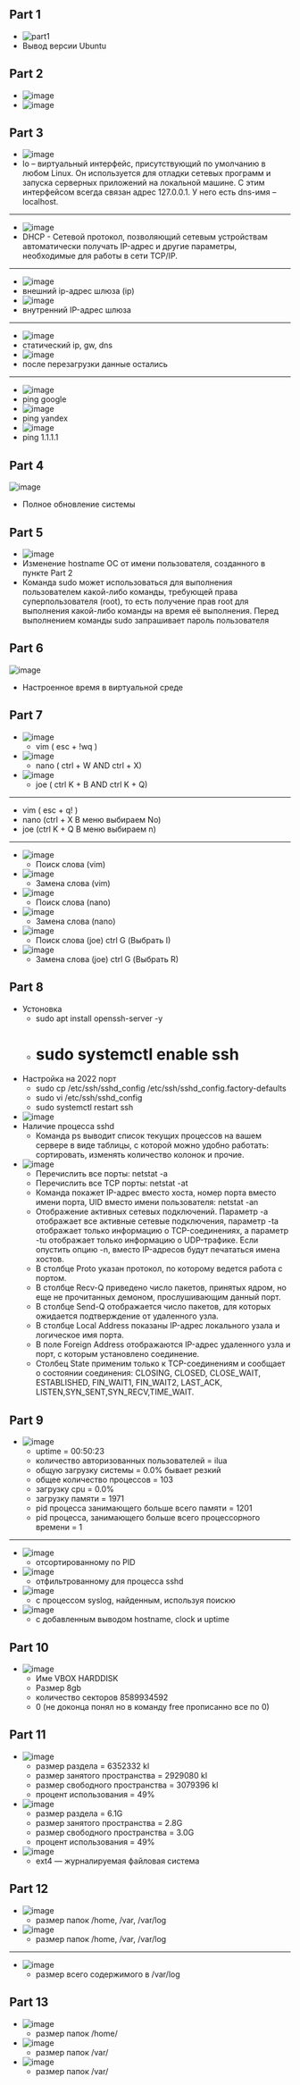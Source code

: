 ## Part 1
* ![part1](https://github.com/leraks/Linux/assets/67760549/094b363b-851c-429b-bb77-474e5bdafaec)
* Вывод версии Ubuntu
  
## Part 2
* ![image](https://github.com/leraks/Linux/assets/67760549/81a7bc46-49f9-4385-98f6-ab01744b2d34)
* ![image](https://github.com/leraks/Linux/assets/67760549/ec729475-7ffd-4f00-b645-e1de4a53123b)

## Part 3
* ![image](https://github.com/leraks/Linux/assets/67760549/eec2831c-e761-46b1-adef-4d5b7d2d86a8)
* lo – виртуальный интерфейс, присутствующий по умолчанию в любом Linux. Он используется для отладки сетевых программ и запуска серверных приложений на локальной машине. С этим интерфейсом всегда связан адрес 127.0.0.1. У него есть dns-имя – localhost.
*********
* ![image](https://github.com/leraks/Linux/assets/67760549/f4d8e5a8-67c2-4c54-803f-b64bacab00c8)
* DHCP - Cетевой протокол, позволяющий сетевым устройствам автоматически получать IP-адрес и другие параметры, необходимые для работы в сети TCP/IP.
*********
* ![image](https://github.com/leraks/Linux/assets/67760549/6d8268f3-0f63-4396-b8b4-501c21a4d79d)
*  внешний ip-адрес шлюза (ip)
* ![image](https://github.com/leraks/Linux/assets/67760549/5a07ac6a-9878-434b-a657-ad37ab24ad0e)
*  внутренний IP-адрес шлюза
*********
* ![image](https://github.com/leraks/Linux/assets/67760549/48388fab-0378-45ca-ba49-8295bb6fa5b7)
* статический ip, gw, dns
* ![image](https://github.com/leraks/Linux/assets/67760549/a0d2a335-b656-4b80-a280-b4892737ae5a)
* после перезагрузки данные остались
*********
* ![image](https://github.com/leraks/Linux/assets/67760549/15bb0450-13c6-462f-8212-a6589eddbeb2)
* ping google
* ![image](https://github.com/leraks/Linux/assets/67760549/7bae0f38-a559-4345-93ae-f00a70ec827f)
* ping yandex
* ![image](https://github.com/leraks/Linux/assets/67760549/c36b1b8d-f5f4-47d3-a874-4a4256a174d5)
* ping 1.1.1.1
  
## Part 4
![image](https://github.com/leraks/Linux/assets/67760549/3e6ba991-53bd-4a7b-b784-fe67d9a6d5f7)
*  Полное обновление системы

## Part 5
* ![image](https://github.com/leraks/Linux/assets/67760549/35357e86-a61e-4816-9434-64700edd4627)
* Изменение hostname ОС от имени пользователя, созданного в пункте Part 2 
* Команда sudo может использоваться для выполнения пользователем какой-либо команды, требующей права суперпользователя (root), то есть получение прав root для выполнения какой-либо команды на время её выполнения. Перед выполнением команды sudo запрашивает пароль пользователя

## Part 6
![image](https://github.com/leraks/Linux/assets/67760549/103371db-00a2-4d4c-ad98-987e4f11f0a9)
* Настроенное время в виртуальной среде

## Part 7
* ![image](https://github.com/leraks/Linux/assets/67760549/28b396f5-38f2-4f6c-8236-90bef5c75160)
  + vim ( esc + !wq )
* ![image](https://github.com/leraks/Linux/assets/67760549/e748d28a-bed1-4e27-a6db-871966459817)
  + nano ( ctrl + W AND ctrl + X)
* ![image](https://github.com/leraks/Linux/assets/67760549/52759887-fbba-4fda-abf6-8763edb86070)
  + joe ( ctrl K + B AND ctrl K + Q)
**********
* vim ( esc + q! )
* nano (ctrl + X В меню выбираем No)
* joe (ctrl K + Q В меню выбираем n)
**********
* ![image](https://github.com/leraks/Linux/assets/67760549/7d9a49a4-d952-431b-a744-3ca61726b3a4)
  + Поиск слова (vim)
* ![image](https://github.com/leraks/Linux/assets/67760549/81c0b022-4c93-4ad4-ba8e-c25e1a71a70d)
  + Замена слова (vim)
* ![image](https://github.com/leraks/Linux/assets/67760549/e45a85bf-5bf5-4700-8cca-17148a191430)
  + Поиск слова (nano)
* ![image](https://github.com/leraks/Linux/assets/67760549/1311465f-bdf0-4484-877d-de584f080658)
  + Замена слова (nano)
* ![image](https://github.com/leraks/Linux/assets/67760549/a2c0d1f9-65bc-4aed-ad78-1dd823074362)
  + Поиск слова (joe) ctrl G (Выбрать I)
* ![image](https://github.com/leraks/Linux/assets/67760549/1bec528e-f921-4377-8cf3-ca82459f4a76)
  + Замена слова  (joe) ctrl G (Выбрать R)

## Part 8
* Устоновка
  + sudo apt install openssh-server -y
  + # sudo systemctl enable ssh
* Настройка на 2022 порт
  + sudo cp /etc/ssh/sshd_config /etc/ssh/sshd_config.factory-defaults
  + sudo vi /etc/ssh/sshd_config
  + sudo systemctl restart ssh
* ![image](https://github.com/leraks/Linux/assets/67760549/486b04be-e06e-438c-807c-f9bbf958fd66)
* Наличие процесса sshd
  + Команда ps выводит список текущих процессов на вашем сервере в виде таблицы, с которой можно удобно работать: сортировать, изменять количество колонок и прочие.
* ![image](https://github.com/leraks/Linux/assets/67760549/629b15d1-6425-4613-bfda-9e2a0d6717bc)
  + Перечислить все порты: netstat -a
  + Перечислить все TCP порты: netstat -at
  + Команда покажет IP-адрес вместо хоста, номер порта вместо имени порта, UID вместо имени пользователя: netstat -an
  + Отображение активных сетевых подключений. Параметр -a отображает все активные сетевые подключения, параметр -ta отображает только информацию о TCP-соединениях, а параметр -tu отображает только информацию о UDP-трафике. Если опустить опцию -n, вместо IP-адресов будут печататься имена хостов.
  + В столбце Proto указан протокол, по которому ведется работа с портом.
  + В столбце Recv-Q приведено число пакетов, принятых ядром, но еще не прочитанных демоном, прослушивающим данный порт.
  + В столбце Send-Q отображается число пакетов, для которых ожидается подтверждение от удаленного узла.
  + В столбце Local Address показаны IP-адрес локального узала и логическое имя порта.
  + В поле Foreign Address отображаются IP-адрес удаленного узла и порт, с которым установлено соединение.
  + Столбец State применим только к TCP-соединениям и сообщает о состоянии соединения: CLOSING, CLOSED, CLOSE_WAIT, ESTABLISHED, FIN_WAIT1, FIN_WAIT2, LAST_ACK, LISTEN,SYN_SENT,SYN_RECV,TIME_WAIT.

## Part 9
* ![image](https://github.com/leraks/Linux/assets/67760549/009db630-a17a-49aa-99f4-50f5c019cd68)
  + uptime = 00:50:23
  + количество авторизованных пользователей =  ilua
  + общую загрузку системы = 0.0% бывает резкий
  + общее количество процессов = 103
  + загрузку cpu = 0.0%
  + загрузку памяти = 1971
  + pid процесса занимающего больше всего памяти = 1201
  + pid процесса, занимающего больше всего процессорного времени = 1
**********
* ![image](https://github.com/leraks/Linux/assets/67760549/f7983604-8b36-44c4-ba67-a212a788ba04)
  + отсортированному по PID
* ![image](https://github.com/leraks/Linux/assets/67760549/85d346ec-8de4-4466-8882-8757d84d141a)
  + отфильтрованному для процесса sshd
* ![image](https://github.com/leraks/Linux/assets/67760549/675f7442-6dce-48f1-a4f6-3bd0c7744c0e)
  + с процессом syslog, найденным, используя поискю
* ![image](https://github.com/leraks/Linux/assets/67760549/3ab32c0a-3637-4545-b301-cdcb4a2834bd)
  + с добавленным выводом hostname, clock и uptime

## Part 10
* ![image](https://github.com/leraks/Linux/assets/67760549/36419021-96d3-440f-9c2f-dcddcfc303a2)
  + Име VBOX HARDDISK
  + Размер 8gb
  + количество секторов 8589934592
  + 0 (не доконца понял но в команду free прописанно все по 0)

## Part 11
* ![image](https://github.com/leraks/Linux/assets/67760549/f872baa3-e641-4a61-8dfb-ba359a7dc9ca)
  + размер раздела = 6352332 kl
  + размер занятого пространства = 2929080 kl
  + размер свободного пространства = 3079396 kl
  + процент использования = 49%
* ![image](https://github.com/leraks/Linux/assets/67760549/d9a5abd4-1f58-4302-959a-a4ecc7c8ae73)
  + размер раздела = 6.1G
  + размер занятого пространства = 2.8G
  + размер свободного пространства = 3.0G
  + процент использования = 49%
* ![image](https://github.com/leraks/Linux/assets/67760549/a1b10924-9508-451f-a90e-e34ab37e3940)
  + ext4 — журналируемая файловая система

##  Part 12
* ![image](https://github.com/leraks/Linux/assets/67760549/8b8aba8b-df76-41ca-9c5f-020fac81ef83)
  +  размер папок /home, /var, /var/log
* ![image](https://github.com/leraks/Linux/assets/67760549/c039e4d9-c2f4-40d9-9228-ff3c52c365f8)
  + размер папок /home, /var, /var/log
*********
* ![image](https://github.com/leraks/Linux/assets/67760549/6c58f10f-dfc6-452f-a83d-53b4a01e4e65)
  +  размер всего содержимого в /var/log
  
## Part 13
* ![image](https://github.com/leraks/Linux/assets/67760549/50c0c2a5-68f5-445b-b485-24b17dfd2d60)
  + размер папок /home/
* ![image](https://github.com/leraks/Linux/assets/67760549/6443d7f1-b699-4903-8406-037bd36f7982)
  + размер папок /var/
* ![image](https://github.com/leraks/Linux/assets/67760549/b925b012-e4f5-402c-aa51-39c67b75712a)
  + размер папок /var/





